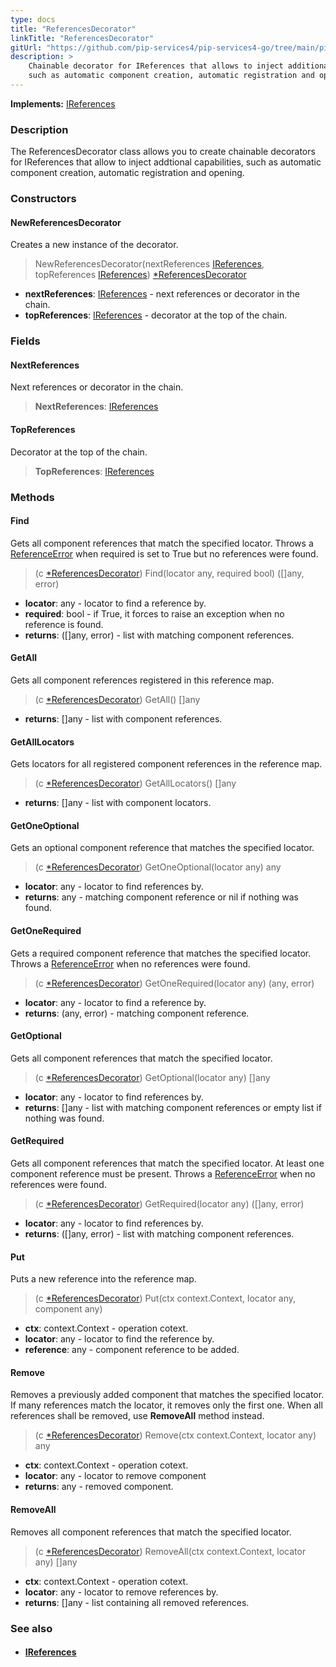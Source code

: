 ```yaml
---
type: docs
title: "ReferencesDecorator"
linkTitle: "ReferencesDecorator"
gitUrl: "https://github.com/pip-services4/pip-services4-go/tree/main/pip-services4-container-go"
description: >
    Chainable decorator for IReferences that allows to inject additional capabilities
    such as automatic component creation, automatic registration and opening.
---
```


**Implements:** [IReferences](../../../components/refer/ireferences/)

### Description

The ReferencesDecorator class allows you to create chainable decorators for IReferences that allow to inject addtional capabilities, such as automatic component creation, automatic registration and opening.

### Constructors

#### NewReferencesDecorator
Creates a new instance of the decorator.

> NewReferencesDecorator(nextReferences [IReferences](../../../components/refer/ireferences/), topReferences [IReferences](../../../components/refer/ireferences/)) [*ReferencesDecorator]()

- **nextReferences**: [IReferences](../../../components/refer/ireferences/) - next references or decorator in the chain.
- **topReferences**: [IReferences](../../../components/refer/ireferences/) - decorator at the top of the chain.


### Fields

<span class="hide-title-link">

#### NextReferences
Next references or decorator in the chain.
> **NextReferences**: [IReferences](../../../components/refer/ireferences/)

#### TopReferences
Decorator at the top of the chain.
> **TopReferences**: [IReferences](../../../components/refer/ireferences/)

</span>


### Methods

#### Find
Gets all component references that match the specified locator.
Throws a [ReferenceError](../../../components/refer/reference_error) when required is set to True but no references were found.

> (c [*ReferencesDecorator]()) Find(locator any, required bool) ([]any, error)
- **locator**: any - locator to find a reference by.
- **required**: bool - if True, it forces to raise an exception when no reference is found.
- **returns**: ([]any, error) -  list with matching component references.

#### GetAll
Gets all component references registered in this reference map.

> (c [*ReferencesDecorator]()) GetAll() []any
- **returns**: []any - list with component references.

#### GetAllLocators
Gets locators for all registered component references in the reference map.

> (c [*ReferencesDecorator]()) GetAllLocators() []any
- **returns**: []any - list with component locators.

#### GetOneOptional
Gets an optional component reference that matches the specified locator.

> (c [*ReferencesDecorator]()) GetOneOptional(locator any) any
- **locator**: any - locator to find references by.
- **returns**: any - matching component reference or nil if nothing was found.


#### GetOneRequired
Gets a required component reference that matches the specified locator.
Throws a [ReferenceError](../../../components/refer/reference_error) when no references were found.

> (c [*ReferencesDecorator]()) GetOneRequired(locator any) (any, error)
- **locator**: any - locator to find a reference by.
- **returns**: (any, error) - matching component reference.


#### GetOptional
Gets all component references that match the specified locator.

> (c [*ReferencesDecorator]()) GetOptional(locator any) []any
- **locator**: any - locator to find references by.
- **returns**: []any - list with matching component references or empty list if nothing was found.


#### GetRequired
Gets all component references that match the specified locator.
At least one component reference must be present.
Throws a [ReferenceError](../../../components/refer/reference_error) when no references were found.

> (c [*ReferencesDecorator]()) GetRequired(locator any) ([]any, error)
- **locator**: any - locator to find references by.
- **returns**: ([]any, error) - list with matching component references.


#### Put
Puts a new reference into the reference map.

> (c [*ReferencesDecorator]()) Put(ctx context.Context, locator any, component any)

- **ctx**: context.Context - operation cotext.
- **locator**: any - locator to find the reference by.
- **reference**: any - component reference to be added.


#### Remove
Removes a previously added component that matches the specified locator.
If many references match the locator, it removes only the first one.
When all references shall be removed, use **RemoveAll** method instead.

> (c [*ReferencesDecorator]()) Remove(ctx context.Context, locator any) any

- **ctx**: context.Context - operation cotext.
- **locator**: any - locator to remove component
- **returns**: any - removed component.


#### RemoveAll
Removes all component references that match the specified locator.

> (c [*ReferencesDecorator]()) RemoveAll(ctx context.Context, locator any) []any

- **ctx**: context.Context - operation cotext.
- **locator**: any - locator to remove references by.
- **returns**: []any - list containing all removed references.

### See also
- #### [IReferences](../../../components/refer/ireferences)

